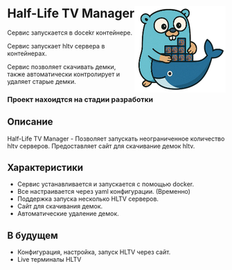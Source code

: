 # Half-Life TV Manager <img align="right" src="./HLTV-Manager.png" alt="HLTV Launcher" width="210" height="200"/>

Сервис запускается в docekr контейнере.

Сервис запускает hltv сервера в контейнерах.

Сервис позволяет скачивать демки, также автоматически контролирует и удаляет старые демки.

### Проект нахоидтся на стадии разработки

## Описание

Half-Life TV Manager - Позволяет запускать неограниченное количество hltv серверов. Предоставляет сайт для скачивание демок hltv.

## Характеристики

- Сервис устанавливается и запускается с помощью docker.
- Все настраивается через yaml конфигурации. (Временно)
- Поддержка запуска несколько HLTV серверов.
- Сайт для скачивания демок.
- Автоматические удаление демок.

## В будущем

- Конфигурация, настройка, запуск HLTV через сайт.
- Live терминалы HLTV